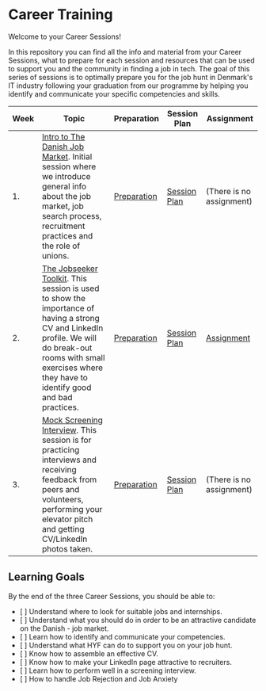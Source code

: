 # Career Training

Welcome to your Career Sessions!

In this repository you can find all the info and material from your Career Sessions, what to prepare for each session and resources that can be used to support you and the community in finding a job in tech. The goal of this series of sessions is to optimally prepare you for the job hunt in Denmark's IT industry following your graduation from our programme by helping you identify and communicate your specific competencies and skills.

| Week | Topic                                                                                                                                                                                                                                   | Preparation                           | Session Plan                            | Assignment                          |
| ---- | --------------------------------------------------------------------------------------------------------------------------------------------------------------------------------------------------------------------------------------- | ------------------------------------- | --------------------------------------- | ----------------------------------- |
| 1.   | [Intro to The Danish Job Market](./week1/README.md). Initial session where we introduce general info about the job market, job search process, recruitment practices and the role of unions.                                            | [Preparation](./week1/preparation.md) | [Session Plan](./week1/session-plan.md) | (There is no assignment)            |
| 2.   | [The Jobseeker Toolkit](./week2/README.md). This session is used to show the importance of having a strong CV and LinkedIn profile. We will do break-out rooms with small exercises where they have to identify good and bad practices. | [Preparation](./week2/preparation.md) | [Session Plan](./week2/session-plan.md) | [Assignment](./week2/assignment.md) |
| 3.   | [Mock Screening Interview](./week3/README.md). This session is for practicing interviews and receiving feedback from peers and volunteers, performing your elevator pitch and getting CV/LinkedIn photos taken.                         | [Preparation](./week3/preparation.md) | [Session Plan](./week3/session-plan.md) | (There is no assignment)            |

## Learning Goals

By the end of the three Career Sessions, you should be able to:

- [ ] Understand where to look for suitable jobs and internships.
- [ ] Understand what you should do in order to be an attractive candidate on the Danish - job market.
- [ ] Learn how to identify and communicate your competencies.
- [ ] Understand what HYF can do to support you on your job hunt.
- [ ] Know how to assemble an effective CV.
- [ ] Know how to make your LinkedIn page attractive to recruiters.
- [ ] Learn how to perform well in a screening interview.
- [ ] How to handle Job Rejection and Job Anxiety
